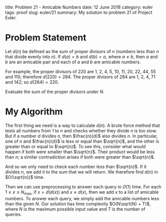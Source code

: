 title: Problem 21 - Amicable Numbers
date: 12 June 2018
category: euler
tags: proof
slug: euler/21
summary: My solution to problem 21 of Project Euler.

# Problem Statement

Let $d(n)$ be defined as the sum of proper divisors of $n$ (numbers less than $n$ that divide evenly into $n$).
If $d(a) = b$ and $d(b) = a$, where $a \neq b$, then $a$ and $b$ are an amicable pair and each of $a$ and $b$ are amicable numbers.

For example, the proper divisors of 220 are 1, 2, 4, 5, 10, 11, 20, 22, 44, 55 and 110; therefore $d(220) = 284$.
The proper divisors of 284 are 1, 2, 4, 71 and 142; so $d(284) = 220$.

Evaluate the sum of the proper divisors under $N$.

# My Algorithm

The first thing we need is a way to calculate $d(n)$.
A brute force method that tests all numbers from $1$ to $n$ and checks whether they divide $n$ is too slow.
But if a number $d$ divides $n$, then $\frac{n}{d}$ also divides $n$.
In particular, one of $n$ and $\frac{n}{d}$ is less or equal than $\sqrt{n}$, and the other is greater than or equal to $\sqrt{n}$.
To see this, consider what would happen if both were smaller than $\sqrt{n}$.
Their product would be less than $n$; a similar contradiction arises if both were greater than $\sqrt{n}$.

And so we only need to check each number less than $\sqrt{n}$.
If it divides $n$, we add it to the sum that we will return.
We therefore find $d(n)$ in $O(\sqrt{n})$ time.

Then we can use preprocessing to answer each query in $O(1)$ time.
For each $1 \le x \le N_{\text{max}}$, if $x = d(d(x))$ and $x \neq d(x)$, then we add $x$ to a list of amicable numbers.
To answer each query, we simply add the amicable numbers less than the given $N$.
Our solution has time complexity $O(N\sqrt{N} + T)$, where $N$ is the maximum possible input value and $T$ is the number of queries.
